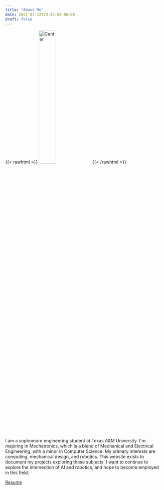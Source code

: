```yaml
---
title: "About Me"
date: 2021-01-12T23:43:55-06:00
draft: false
---
```


{{< rawhtml >}}
<img src="/headshot.jpg" class="center" alt="Center" style="width:33%">
{{< /rawhtml >}}

I am a sophomore engineering student at Texas A&M University. I'm majoring in Mechatronics, which is a blend of Mechanical and Electrical Engineering, with a minor in Computer Science. My primary interests are computing, mechanical design, and robotics. This website exists to document my projects exploring these subjects. I want to continue to explore the intersection of AI and robotics, and hope to become employed in this field. 

[Resume](/resume.pdf "Resume")